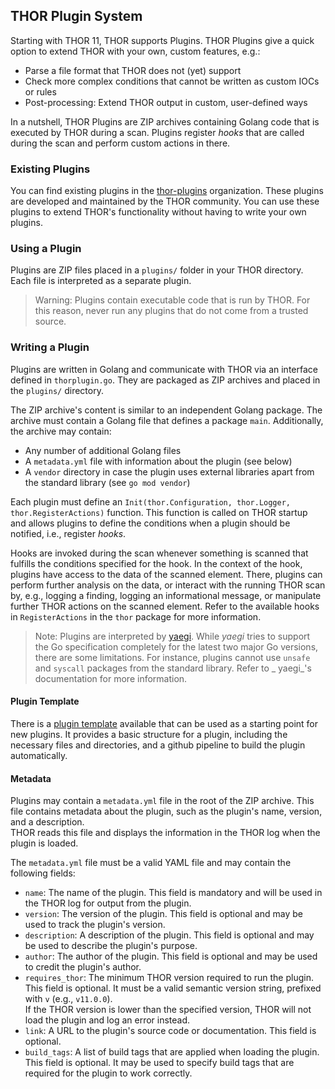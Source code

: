 ## THOR Plugin System

Starting with THOR 11, THOR supports Plugins. THOR Plugins give a quick option to extend THOR with
your own, custom features, e.g.:

* Parse a file format that THOR does not (yet) support
* Check more complex conditions that cannot be written as custom IOCs or rules
* Post-processing: Extend THOR output in custom, user-defined ways

In a nutshell, THOR Plugins are ZIP archives containing Golang code that is executed by THOR during
a scan. Plugins register _hooks_ that are called during the scan and perform custom actions in
there.

### Existing Plugins

You can find existing plugins in the [thor-plugins](https://github.com/thor-plugins/`) organization.
These plugins are developed and maintained by the THOR community. You can use these plugins to
extend THOR's functionality without having to write your own plugins.

### Using a Plugin

Plugins are ZIP files placed in a `plugins/` folder in your THOR directory. Each file is
interpreted as a separate plugin.

> Warning: Plugins contain executable code that is run by THOR. For this reason, never run any
> plugins that do not come from a trusted source.

### Writing a Plugin

Plugins are written in Golang and communicate with THOR via an interface defined in
`thorplugin.go`. They are packaged as ZIP archives and placed in the `plugins/` directory.

The ZIP archive's content is similar to an independent Golang package. The archive must contain a
Golang file that defines a package `main`. Additionally, the archive may contain:
* Any number of additional Golang files
* A `metadata.yml` file with information about the plugin (see below)
* A `vendor` directory in case the plugin uses external libraries apart from the standard library (see `go mod vendor`)

Each plugin must define an `Init(thor.Configuration, thor.Logger, thor.RegisterActions)` function.
This function is called on THOR startup and allows plugins to define the conditions when a plugin
should be notified, i.e., register _hooks_.

Hooks are invoked during the scan whenever something is scanned that fulfills the conditions
specified for the hook. In the context of the hook, plugins have access to the data of the scanned
element. There, plugins can perform further analysis on the data, or interact with the running THOR
scan by, e.g., logging a finding, logging an informational message, or manipulate further THOR
actions on the scanned element. Refer to the available hooks in `RegisterActions` in the `thor`
package for more information.

> Note: Plugins are interpreted by [yaegi](https://github.com/traefik/yaegi). While _yaegi_ tries
> to support the Go specification completely for the latest two major Go versions, there are some
> limitations. For instance, plugins cannot use `unsafe` and `syscall` packages from the standard
> library. Refer to _ yaegi_'s documentation for more information.

#### Plugin Template

There is a [plugin template](https://github.com/thor-plugins/template) available that can be used as a starting point for new plugins.
It provides a basic structure for a plugin, including the necessary files and directories,
and a github pipeline to build the plugin automatically.

#### Metadata

Plugins may contain a `metadata.yml` file in the root of the ZIP archive. This file contains
metadata about the plugin, such as the plugin's name, version, and a description. \
THOR reads this file and displays the information in the THOR log when the plugin is loaded.

The `metadata.yml` file must be a valid YAML file and may contain the following fields:

* `name`: The name of the plugin. This field is mandatory and will be used in the THOR log for output from the plugin.
* `version`: The version of the plugin. This field is optional and may be used to track the plugin's version.
* `description`: A description of the plugin. This field is optional and may be used to describe the plugin's purpose.
* `author`: The author of the plugin. This field is optional and may be used to credit the plugin's author.
* `requires_thor`: The minimum THOR version required to run the plugin.
  This field is optional.
  It must be a valid semantic version string, prefixed with `v` (e.g., `v11.0.0`). \
  If the THOR version is lower than the specified version, THOR will not load the plugin and log an error instead.
* `link`: A URL to the plugin's source code or documentation. This field is optional.
* `build_tags`: A list of build tags that are applied when loading the plugin. This field is optional.
  It may be used to specify build tags that are required for the plugin to work correctly.
